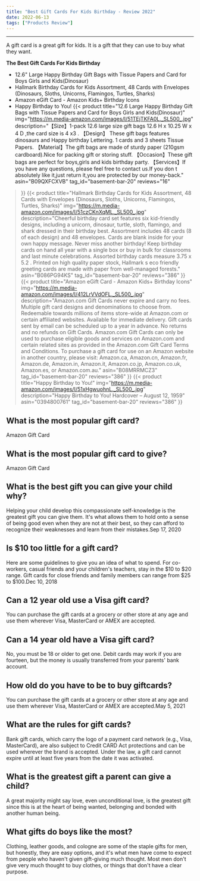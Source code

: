 ```yaml
---
title: "Best Gift Cards For Kids Birthday - Review 2022"
date: 2022-06-13
tags: ["Products Review"]
---
```


---


A gift card is a great gift for kids. It is a gift that they can use to buy what they want.

**The Best Gift Cards For Kids Birthday**
* 12.6" Large Happy Birthday Gift Bags with Tissue Papers and Card for Boys Girls and Kids(Dinosaur)
* Hallmark Birthday Cards for Kids Assortment, 48 Cards with Envelopes (Dinosaurs, Sloths, Unicorns, Flamingos, Turtles, Sharks)
* Amazon eGift Card - Amazon Kids+ Birthday Icons
* Happy Birthday to You!
{{< product 
title="12.6  Large Happy Birthday Gift Bags with Tissue Papers and Card for Boys Girls and Kids(Dinosaur)"
img="https://m.media-amazon.com/images/I/51TEjTKFA0L._SL500_.jpg"
description="【Size】1-pack 12.6  large size gift bags 12.6 H x 10.25 W x 4 D ,the card size is 4 x3 . 【Design】 These gift bags features dinosaurs and  Happy birthday  Lettering. 1 cards and 3 sheets Tissue Papers. 【Material】The gift bags are made of sturdy paper (210gsm cardboard).Nice for packing gift or storing stuff. 【Occasion】These gift bags are perfect for boys,girls and kids birthday party. 【Services】If you have any questions, please feel free to contact us.If you don t absolutely like it,just return it,you are protected by our money-back."
asin="B09QXFCXVB"
tag_id="basement-bar-20"
reviews="16"
>}} 
{{< product 
title="Hallmark Birthday Cards for Kids Assortment, 48 Cards with Envelopes (Dinosaurs, Sloths, Unicorns, Flamingos, Turtles, Sharks)"
img="https://m.media-amazon.com/images/I/51czCKnXqML._SL500_.jpg"
description="Cheerful birthday card set features six kid-friendly designs, including a unicorn, dinosaur, turtle, sloth, flamingo, and shark dressed in their birthday best. Assortment includes 48 cards (8 of each design) and 48 envelopes. Cards are blank inside for your own happy message. Never miss another birthday! Keep birthday cards on hand all year with a single box or buy in bulk for classrooms and last minute celebrations. Assorted birthday cards measure 3.75  x 5.2 . Printed on high quality paper stock, Hallmark s eco friendly greeting cards are made with paper from well-managed forests."
asin="B086PG94KS"
tag_id="basement-bar-20"
reviews="386"
>}} 
{{< product 
title="Amazon eGift Card - Amazon Kids+ Birthday Icons"
img="https://m.media-amazon.com/images/I/412LrVVdOFL._SL500_.jpg"
description="Amazon.com Gift Cards never expire and carry no fees. Multiple gift card designs and denominations to choose from. Redeemable towards millions of items store-wide at Amazon.com or certain affiliated websites. Available for immediate delivery. Gift cards sent by email can be scheduled up to a year in advance. No returns and no refunds on Gift Cards. Amazon.com Gift Cards can only be used to purchase eligible goods and services on Amazon.com and certain related sites as provided in the Amazon.com Gift Card Terms and Conditions. To purchase a gift card for use on an Amazon website in another country, please visit: Amazon.ca, Amazon.cn, Amazon.fr, Amazon.de, Amazon.in, Amazon.it, Amazon.co.jp, Amazon.co.uk, Amazon.es, or Amazon.com.au."
asin="B08MRRMCZ3"
tag_id="basement-bar-20"
reviews="386"
>}} 
{{< product 
title="Happy Birthday to You!"
img="https://m.media-amazon.com/images/I/51xHgwuohnL._SL500_.jpg"
description="Happy Birthday to You! Hardcover – August 12, 1959"
asin="0394800761"
tag_id="basement-bar-20"
reviews="386"
>}} 
## What is the most popular gift card?
Amazon Gift Card

## What is the most popular gift card to give?
Amazon Gift Card

## What is the best gift you can give your child why?
Helping your child develop this compassionate self-knowledge is the greatest gift you can give them. It's what allows them to hold onto a sense of being good even when they are not at their best, so they can afford to recognize their weaknesses and learn from their mistakes.Sep 17, 2020

## Is $10 too little for a gift card?
Here are some guidelines to give you an idea of what to spend. For co-workers, casual friends and your children's teachers, stay in the $10 to $20 range. Gift cards for close friends and family members can range from $25 to $100.Dec 10, 2018

## Can a 12 year old use a Visa gift card?
You can purchase the gift cards at a grocery or other store at any age and use them wherever Visa, MasterCard or AMEX are accepted.

## Can a 14 year old have a Visa gift card?
No, you must be 18 or older to get one. Debit cards may work if you are fourteen, but the money is usually transferred from your parents' bank account.

## How old do you have to be to buy giftcards?
You can purchase the gift cards at a grocery or other store at any age and use them wherever Visa, MasterCard or AMEX are accepted.May 5, 2021

## What are the rules for gift cards?
Bank gift cards, which carry the logo of a payment card network (e.g., Visa, MasterCard), are also subject to Credit CARD Act protections and can be used wherever the brand is accepted. Under the law, a gift card cannot expire until at least five years from the date it was activated.

## What is the greatest gift a parent can give a child?
A great majority might say love, even unconditional love, is the greatest gift since this is at the heart of being wanted, belonging and bonded with another human being.

## What gifts do boys like the most?
Clothing, leather goods, and cologne are some of the staple gifts for men, but honestly, they are easy options, and it's what men have come to expect from people who haven't given gift-giving much thought. Most men don't give very much thought to buy clothes, or things that don't have a clear purpose.

